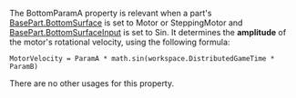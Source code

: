 The BottomParamA property is relevant when a part's [BasePart.BottomSurface](https://developer.roblox.com/api-reference/property/BasePart/BottomSurface) is set to Motor or SteppingMotor and [BasePart.BottomSurfaceInput](https://developer.roblox.com/api-reference/property/BasePart/BottomSurfaceInput) is set to Sin. It determines the **amplitude** of the motor's rotational velocity, using the following formula:

`MotorVelocity = ParamA * math.sin(workspace.DistributedGameTime * ParamB)`

There are no other usages for this property.